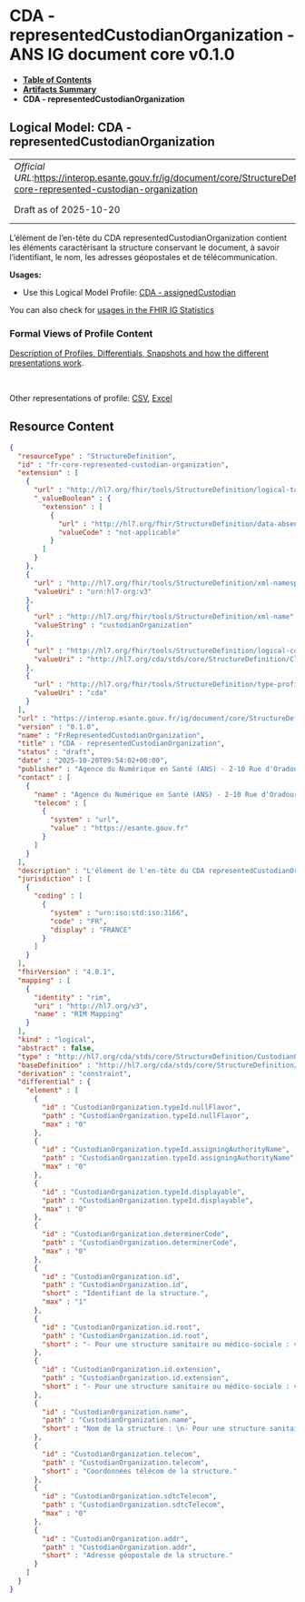 # CDA - representedCustodianOrganization - ANS IG document core v0.1.0

* [**Table of Contents**](toc.md)
* [**Artifacts Summary**](artifacts.md)
* **CDA - representedCustodianOrganization**

## Logical Model: CDA - representedCustodianOrganization 

| | |
| :--- | :--- |
| *Official URL*:https://interop.esante.gouv.fr/ig/document/core/StructureDefinition/fr-core-represented-custodian-organization | *Version*:0.1.0 |
| Draft as of 2025-10-20 | *Computable Name*:FrRepresentedCustodianOrganization |

 
L’élément de l’en-tête du CDA representedCustodianOrganization contient les éléments caractérisant la structure conservant le document, à savoir l’identifiant, le nom, les adresses géopostales et de télécommunication. 

**Usages:**

* Use this Logical Model Profile: [CDA - assignedCustodian](StructureDefinition-fr-core-assigned-custodian.md)

You can also check for [usages in the FHIR IG Statistics](https://packages2.fhir.org/xig/ans.document.fr.core|current/StructureDefinition/fr-core-represented-custodian-organization)

### Formal Views of Profile Content

 [Description of Profiles, Differentials, Snapshots and how the different presentations work](http://build.fhir.org/ig/FHIR/ig-guidance/readingIgs.html#structure-definitions). 

 

Other representations of profile: [CSV](StructureDefinition-fr-core-represented-custodian-organization.csv), [Excel](StructureDefinition-fr-core-represented-custodian-organization.xlsx) 



## Resource Content

```json
{
  "resourceType" : "StructureDefinition",
  "id" : "fr-core-represented-custodian-organization",
  "extension" : [
    {
      "url" : "http://hl7.org/fhir/tools/StructureDefinition/logical-target",
      "_valueBoolean" : {
        "extension" : [
          {
            "url" : "http://hl7.org/fhir/StructureDefinition/data-absent-reason",
            "valueCode" : "not-applicable"
          }
        ]
      }
    },
    {
      "url" : "http://hl7.org/fhir/tools/StructureDefinition/xml-namespace",
      "valueUri" : "urn:hl7-org:v3"
    },
    {
      "url" : "http://hl7.org/fhir/tools/StructureDefinition/xml-name",
      "valueString" : "custodianOrganization"
    },
    {
      "url" : "http://hl7.org/fhir/tools/StructureDefinition/logical-container",
      "valueUri" : "http://hl7.org/cda/stds/core/StructureDefinition/ClinicalDocument"
    },
    {
      "url" : "http://hl7.org/fhir/tools/StructureDefinition/type-profile-style",
      "valueUri" : "cda"
    }
  ],
  "url" : "https://interop.esante.gouv.fr/ig/document/core/StructureDefinition/fr-core-represented-custodian-organization",
  "version" : "0.1.0",
  "name" : "FrRepresentedCustodianOrganization",
  "title" : "CDA - representedCustodianOrganization",
  "status" : "draft",
  "date" : "2025-10-20T09:54:02+00:00",
  "publisher" : "Agence du Numérique en Santé (ANS) - 2-10 Rue d'Oradour-sur-Glane, 75015 Paris",
  "contact" : [
    {
      "name" : "Agence du Numérique en Santé (ANS) - 2-10 Rue d'Oradour-sur-Glane, 75015 Paris",
      "telecom" : [
        {
          "system" : "url",
          "value" : "https://esante.gouv.fr"
        }
      ]
    }
  ],
  "description" : "L'élément de l'en-tête du CDA representedCustodianOrganization contient les éléments caractérisant la structure conservant le document, à savoir l'identifiant, le nom, les adresses géopostales et de télécommunication.",
  "jurisdiction" : [
    {
      "coding" : [
        {
          "system" : "urn:iso:std:iso:3166",
          "code" : "FR",
          "display" : "FRANCE"
        }
      ]
    }
  ],
  "fhirVersion" : "4.0.1",
  "mapping" : [
    {
      "identity" : "rim",
      "uri" : "http://hl7.org/v3",
      "name" : "RIM Mapping"
    }
  ],
  "kind" : "logical",
  "abstract" : false,
  "type" : "http://hl7.org/cda/stds/core/StructureDefinition/CustodianOrganization",
  "baseDefinition" : "http://hl7.org/cda/stds/core/StructureDefinition/CustodianOrganization",
  "derivation" : "constraint",
  "differential" : {
    "element" : [
      {
        "id" : "CustodianOrganization.typeId.nullFlavor",
        "path" : "CustodianOrganization.typeId.nullFlavor",
        "max" : "0"
      },
      {
        "id" : "CustodianOrganization.typeId.assigningAuthorityName",
        "path" : "CustodianOrganization.typeId.assigningAuthorityName",
        "max" : "0"
      },
      {
        "id" : "CustodianOrganization.typeId.displayable",
        "path" : "CustodianOrganization.typeId.displayable",
        "max" : "0"
      },
      {
        "id" : "CustodianOrganization.determinerCode",
        "path" : "CustodianOrganization.determinerCode",
        "max" : "0"
      },
      {
        "id" : "CustodianOrganization.id",
        "path" : "CustodianOrganization.id",
        "short" : "Identifiant de la structure.",
        "max" : "1"
      },
      {
        "id" : "CustodianOrganization.id.root",
        "path" : "CustodianOrganization.id.root",
        "short" : "- Pour une structure sanitaire ou médico-sociale : valeur fixée à '1.2.250.1.71.4.2.2' \n- Pour le DMP hébergeant les documents d'expression personnelle du patient ou les documents produits par un système via un SNR : \nvaleur fixée à '1.2.250.1.213.4.1'"
      },
      {
        "id" : "CustodianOrganization.id.extension",
        "path" : "CustodianOrganization.id.extension",
        "short" : "- Pour une structure sanitaire ou médico-sociale : valeur de Struct_idNat (voir annexe [6]) \n- Pour le DMP hébergeant les documents d'expression personnelle du patient ou les documents produits par un système via un SNR : Non renseigné"
      },
      {
        "id" : "CustodianOrganization.name",
        "path" : "CustodianOrganization.name",
        "short" : "Nom de la structure : \n- Pour une structure sanitaire ou médico-sociale : valeur de Struct_Nom (voir annexe [6]) \n- Pour le DMP hébergeant les documents d'expression personnelle du patient ou les documents produits par un système via un SNR : valeur fixée à 'DMP'"
      },
      {
        "id" : "CustodianOrganization.telecom",
        "path" : "CustodianOrganization.telecom",
        "short" : "Coordonnées télécom de la structure."
      },
      {
        "id" : "CustodianOrganization.sdtcTelecom",
        "path" : "CustodianOrganization.sdtcTelecom",
        "max" : "0"
      },
      {
        "id" : "CustodianOrganization.addr",
        "path" : "CustodianOrganization.addr",
        "short" : "Adresse géopostale de la structure."
      }
    ]
  }
}

```
